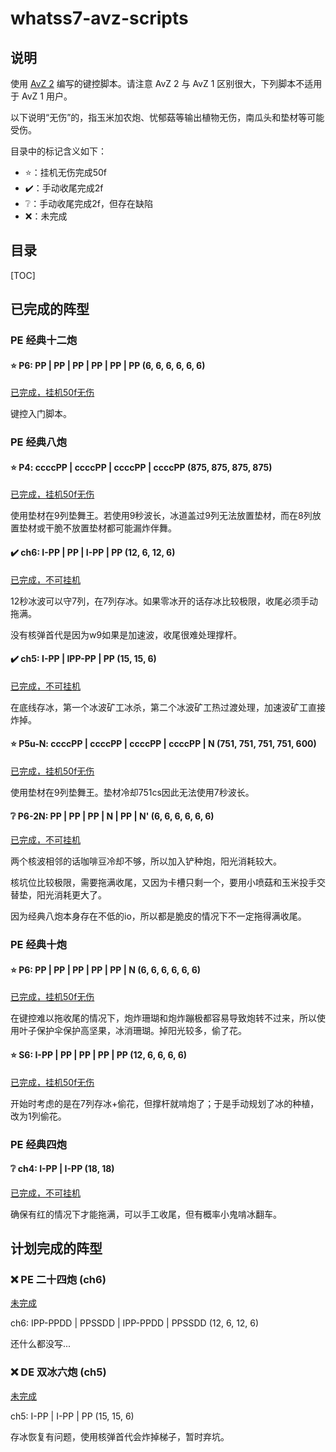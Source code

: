 # whatss7-avz-scripts

## 说明

使用 [AvZ 2](https://github.com/vector-wlc/AsmVsZombies) 编写的键控脚本。请注意 AvZ 2 与 AvZ 1 区别很大，下列脚本不适用于 AvZ 1 用户。

以下说明“无伤”的，指玉米加农炮、忧郁菇等输出植物无伤，南瓜头和垫材等可能受伤。

目录中的标记含义如下：
- ⭐：挂机无伤完成50f
- ✔️：手动收尾完成2f
- ❔：手动收尾完成2f，但存在缺陷
- ❌：未完成

## 目录

[TOC]

## 已完成的阵型

### PE 经典十二炮

#### ⭐ P6: PP | PP | PP | PP | PP | PP  (6, 6, 6, 6, 6, 6)

[已完成，挂机50f无伤](jd12p.cpp)

键控入门脚本。

### PE 经典八炮

#### ⭐ P4: ccccPP | ccccPP | ccccPP | ccccPP  (875, 875, 875, 875)

[已完成，挂机50f无伤](PE经典八炮/jd8p-P4.cpp)

使用垫材在9列垫舞王。若使用9秒波长，冰道盖过9列无法放置垫材，而在8列放置垫材或干脆不放置垫材都可能漏炸伴舞。

#### ✔️ ch6: I-PP | PP | I-PP | PP  (12, 6, 12, 6)

[已完成，不可挂机](PE经典八炮/jd8p-ch6.cpp)

12秒冰波可以守7列，在7列存冰。如果零冰开的话存冰比较极限，收尾必须手动拖满。

没有核弹首代是因为w9如果是加速波，收尾很难处理撑杆。

#### ✔️ ch5: I-PP | IPP-PP | PP  (15, 15, 6)

[已完成，不可挂机](PE经典八炮/jd8p-ch5.cpp)

在底线存冰，第一个冰波矿工冰杀，第二个冰波矿工热过渡处理，加速波矿工直接炸掉。

#### ⭐ P5u-N: ccccPP | ccccPP | ccccPP | ccccPP | N  (751, 751, 751, 751, 600)

[已完成，挂机50f无伤](PE经典八炮/jd8p-P5uN.cpp)

使用垫材在9列垫舞王。垫材冷却751cs因此无法使用7秒波长。

#### ❔ P6-2N: PP | PP | PP | N | PP | N' (6, 6, 6, 6, 6, 6)

[已完成，不可挂机](PE经典八炮/jd8p-P62N.cpp)

两个核波相邻的话咖啡豆冷却不够，所以加入铲种炮，阳光消耗较大。

核坑位比较极限，需要拖满收尾，又因为卡槽只剩一个，要用小喷菇和玉米投手交替垫，阳光消耗更大了。

因为经典八炮本身存在不低的io，所以都是脆皮的情况下不一定拖得满收尾。

### PE 经典十炮

#### ⭐ P6: PP | PP | PP | PP | PP | N  (6, 6, 6, 6, 6, 6)

[已完成，挂机50f无伤](PE经典十炮/jd10p-P6N.cpp)

在键控难以拖收尾的情况下，炮炸珊瑚和炮炸蹦极都容易导致炮转不过来，所以使用叶子保护伞保护高坚果，冰消珊瑚。掉阳光较多，偷了花。

#### ⭐ S6: I-PP | PP | PP | PP | PP  (12, 6, 6, 6, 6)

[已完成，挂机50f无伤](PE经典十炮/jd10p-S6.cpp)

开始时考虑的是在7列存冰+偷花，但撑杆就啃炮了；于是手动规划了冰的种植，改为1列偷花。

### PE 经典四炮

#### ❔ ch4: I-PP | I-PP (18, 18)

[已完成，不可挂机](jd4p.cpp)

确保有红的情况下才能拖满，可以手工收尾，但有概率小鬼啃冰翻车。

## 计划完成的阵型

### ❌ PE 二十四炮 (ch6)

[未完成](24p-ch6.cpp)

ch6: IPP-PPDD | PPSSDD | IPP-PPDD | PPSSDD (12, 6, 12, 6)

还什么都没写...

### ❌ DE 双冰六炮 (ch5)

[未完成](de-2i6p-ch5.cpp)

ch5: I-PP | I-PP | PP (15, 15, 6)

存冰恢复有问题，使用核弹首代会炸掉梯子，暂时弃坑。

